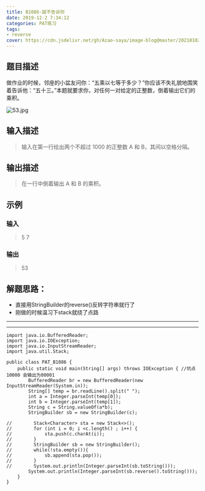 ```yaml
---
title: B1086-就不告诉你
date: 2019-12-2 7:34:12 
categories: PAT练习
tags: 
- reverse
cover: https://cdn.jsdelivr.net/gh/Azao-saya/image-blog@master/20210102/id=54341472(なつ).mdg91a8wwtc.jpg
---
```


## 题目描述 <!--more-->

做作业的时候，邻座的小盆友问你：“五乘以七等于多少？”你应该不失礼貌地围笑着告诉他：“五十三。”本题就要求你，对任何一对给定的正整数，倒着输出它们的乘积。

![53.jpg](https://images.ptausercontent.com/0c3a4497-27c3-45ea-9c8e-5a1ab2df48af.jpg)

## 输入描述

>   输入在第一行给出两个不超过 1000 的正整数 A 和 B，其间以空格分隔。 

## 输出描述

>   在一行中倒着输出 A 和 B 的乘积。 

## 示例

### 输入

> 5 7

### 输出

> 53

## 解题思路：

- 直接用StringBuilder的reverse()反转字符串就行了
- 刚做的时候温习下stack就绕了点路

---

---

```
import java.io.BufferedReader;
import java.io.IOException;
import java.io.InputStreamReader;
import java.util.Stack;

public class PAT_B1086 {
    public static void main(String[] args) throws IOException { //坑点10000 会输出为00001
        BufferedReader br = new BufferedReader(new InputStreamReader(System.in));
        String[] temp = br.readLine().split(" ");
        int a = Integer.parseInt(temp[0]);
        int b = Integer.parseInt(temp[1]);
        String c = String.valueOf(a*b);
        StringBuilder sb = new StringBuilder(c);

//        Stack<Character> sta = new Stack<>();
//        for (int i = 0; i <c.length() ; i++) {
//            sta.push(c.charAt(i));
//        }
//        StringBuilder sb = new StringBuilder();
//        while(!sta.empty()){
//            sb.append(sta.pop());
//        }
//        System.out.println(Integer.parseInt(sb.toString()));
        System.out.println(Integer.parseInt(sb.reverse().toString()));
    }
}
```

